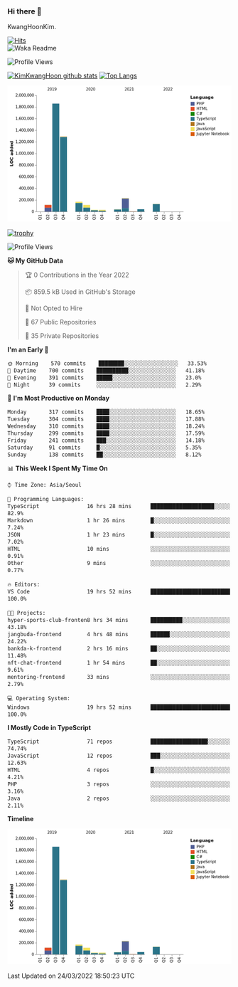 ### Hi there 👋

KwangHoonKim.

[![Hits](https://hits.seeyoufarm.com/api/count/incr/badge.svg?url=https%3A%2F%2Fgithub.com%2Frhkdgns95)](https://hits.seeyoufarm.com)  
![Waka Readme](https://github.com/rhkdgns95/rhkdgns95/workflows/Waka%20Readme/badge.svg)

![Profile Views](http://img.shields.io/badge/Profile%20Views-0-blue)

[![KimKwangHoon github stats](https://github-readme-stats.vercel.app/api?username=rhkdgns95&show_icons=true)](https://github.com/rhkdgns95/github-readme-stats)   [![Top Langs](https://github-readme-stats.vercel.app/api/top-langs/?username=rhkdgns95&layout=compact)](https://github.com/rhkdgns95/github-readme-stats)   


![Chart not found](https://raw.githubusercontent.com/rhkdgns95/rhkdgns95/master/charts/bar_graph.png) 

[![trophy](https://github-profile-trophy.vercel.app/?username=rhkdgns95)](https://github.com/rhkdgns95/github-profile-trophy)

<!--START_SECTION:waka-->
![Profile Views](http://img.shields.io/badge/Profile%20Views-14-blue)

**🐱 My GitHub Data** 

> 🏆 0 Contributions in the Year 2022
 > 
> 📦 859.5 kB Used in GitHub's Storage 
 > 
> 🚫 Not Opted to Hire
 > 
> 📜 67 Public Repositories 
 > 
> 🔑 35 Private Repositories  
 > 
**I'm an Early 🐤** 

```text
🌞 Morning    570 commits    ████████░░░░░░░░░░░░░░░░░   33.53% 
🌆 Daytime    700 commits    ██████████░░░░░░░░░░░░░░░   41.18% 
🌃 Evening    391 commits    █████░░░░░░░░░░░░░░░░░░░░   23.0% 
🌙 Night      39 commits     ░░░░░░░░░░░░░░░░░░░░░░░░░   2.29%

```
📅 **I'm Most Productive on Monday** 

```text
Monday       317 commits    ████░░░░░░░░░░░░░░░░░░░░░   18.65% 
Tuesday      304 commits    ████░░░░░░░░░░░░░░░░░░░░░   17.88% 
Wednesday    310 commits    ████░░░░░░░░░░░░░░░░░░░░░   18.24% 
Thursday     299 commits    ████░░░░░░░░░░░░░░░░░░░░░   17.59% 
Friday       241 commits    ███░░░░░░░░░░░░░░░░░░░░░░   14.18% 
Saturday     91 commits     █░░░░░░░░░░░░░░░░░░░░░░░░   5.35% 
Sunday       138 commits    ██░░░░░░░░░░░░░░░░░░░░░░░   8.12%

```


📊 **This Week I Spent My Time On** 

```text
⌚︎ Time Zone: Asia/Seoul

💬 Programming Languages: 
TypeScript               16 hrs 28 mins      ████████████████████░░░░░   82.9% 
Markdown                 1 hr 26 mins        █░░░░░░░░░░░░░░░░░░░░░░░░   7.24% 
JSON                     1 hr 23 mins        █░░░░░░░░░░░░░░░░░░░░░░░░   7.02% 
HTML                     10 mins             ░░░░░░░░░░░░░░░░░░░░░░░░░   0.91% 
Other                    9 mins              ░░░░░░░░░░░░░░░░░░░░░░░░░   0.77%

🔥 Editors: 
VS Code                  19 hrs 52 mins      █████████████████████████   100.0%

🐱‍💻 Projects: 
hyper-sports-club-fronten8 hrs 34 mins       ██████████░░░░░░░░░░░░░░░   43.18% 
jangbuda-frontend        4 hrs 48 mins       ██████░░░░░░░░░░░░░░░░░░░   24.22% 
bankda-k-frontend        2 hrs 16 mins       ██░░░░░░░░░░░░░░░░░░░░░░░   11.48% 
nft-chat-frontend        1 hr 54 mins        ██░░░░░░░░░░░░░░░░░░░░░░░   9.61% 
mentoring-frontend       33 mins             ░░░░░░░░░░░░░░░░░░░░░░░░░   2.79%

💻 Operating System: 
Windows                  19 hrs 52 mins      █████████████████████████   100.0%

```

**I Mostly Code in TypeScript** 

```text
TypeScript               71 repos            ██████████████████░░░░░░░   74.74% 
JavaScript               12 repos            ███░░░░░░░░░░░░░░░░░░░░░░   12.63% 
HTML                     4 repos             █░░░░░░░░░░░░░░░░░░░░░░░░   4.21% 
PHP                      3 repos             ░░░░░░░░░░░░░░░░░░░░░░░░░   3.16% 
Java                     2 repos             ░░░░░░░░░░░░░░░░░░░░░░░░░   2.11%

```


**Timeline**

![Chart not found](https://raw.githubusercontent.com/rhkdgns95/rhkdgns95/master/charts/bar_graph.png) 


 Last Updated on 24/03/2022 18:50:23 UTC
<!--END_SECTION:waka-->
